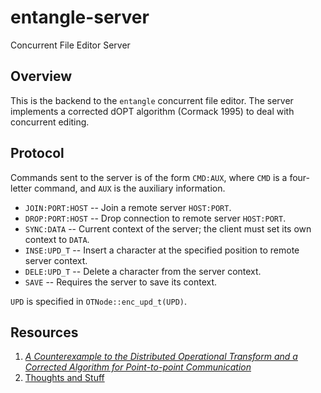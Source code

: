 entangle-server
====

Concurrent File Editor Server

Overview
----

This is the backend to the `entangle` concurrent file editor. The server implements a corrected dOPT algorithm (Cormack 1995) to deal with concurrent editing.

Protocol
----

Commands sent to the server is of the form `CMD:AUX`, where `CMD` is a four-letter command, and `AUX` is the auxiliary information.

* `JOIN:PORT:HOST` -- Join a remote server `HOST:PORT`.
* `DROP:PORT:HOST` -- Drop connection to remote server `HOST:PORT`.
* `SYNC:DATA` -- Current context of the server; the client must set its own context to `DATA`.
* `INSE:UPD_T` -- Insert a character at the specified position to remote server context.
* `DELE:UPD_T` -- Delete a character from the server context.
* `SAVE` -- Requires the server to save its context.

`UPD` is specified in `OTNode::enc_upd_t(UPD)`.

Resources
----

1. [*A Counterexample to the Distributed Operational Transform and a Corrected Algorithm for Point-to-point 
Communication*](https://cs.uwaterloo.ca/research/tr/1995/08/dopt.pdf)
2. [Thoughts and Stuff](http://blog.blogzhang.com/categories/dopt/)
